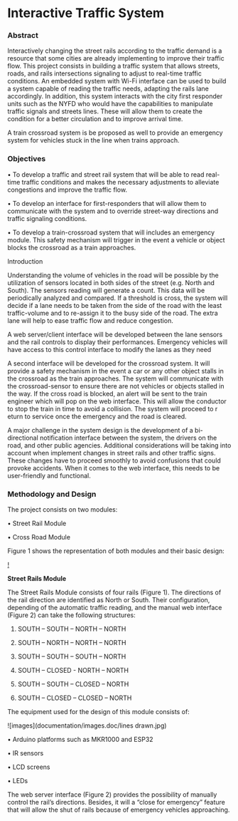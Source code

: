 # Interactive Traffic System

### Abstract

Interactively changing the street rails according to the traffic demand is a resource that some cities are already implementing to improve their traffic flow. This project consists
in building a traffic system that allows streets, roads, and rails intersections signaling to adjust to real-time traffic conditions. An embedded system with Wi-Fi interface can
be used to build a system capable of reading the traffic needs, adapting the rails lane accordingly. In addition, this system interacts with the city first responder units such 
as the NYFD who would have the capabilities to manipulate traffic signals and streets lines. These will allow them to create the condition for a better circulation and to improve 
arrival time.

A train crossroad system is be proposed as well to provide an emergency system for vehicles stuck in the line when trains approach. 

### Objectives

•	To develop a traffic and street rail system that will be able to read real-time traffic conditions and makes the necessary adjustments to alleviate congestions and improve the
traffic flow. 

•	To develop an interface for first-responders that will allow them to communicate with the system and to override street-way directions and traffic signaling conditions.

•	To develop a train-crossroad system that will includes an emergency module. This safety mechanism will trigger in the event a vehicle or object blocks the crossroad as a train 
approaches. 

Introduction

Understanding the volume of vehicles in the road will be possible by the utilization of sensors located in both sides of the street (e.g. North and South). The sensors reading
will generate a count. This data will be periodically analyzed and compared. If a threshold is cross, the system will decide if a lane needs to be taken from the side of the 
road with the least traffic-volume and to re-assign it to the busy side of the road. The extra lane will help to ease traffic flow and reduce congestion.

A web server/client interface will be developed between the lane sensors and the rail controls to display their performances. Emergency vehicles will have access to this control
interface to modify the lanes as they need

A second interface will be developed for the crossroad system. It will provide a safety mechanism in the event a car or any other object stalls in the crossroad as the train 
approaches. The system will communicate with the crossroad-sensor to ensure there are not vehicles or objects stalled in the way. If the cross road is blocked, an alert will 
be sent to the train engineer which will pop on the web interface. This will allow the conductor to stop the train in time to avoid a collision.  The system will proceed to r
eturn to service once the emergency and the road is cleared. 

A major challenge in the system design is the development of a bi-directional notification interface between the system, the drivers on the road, and other public agencies. 
Additional considerations will be taking into account when implement changes in street rails and other traffic signs. These changes have to proceed smoothly to avoid confusions 
that could provoke accidents. When it comes to the web interface, this needs to be user-friendly and functional.

### Methodology and Design 

 The project consists on two modules: 
 
•	Street Rail Module

•	Cross Road Module

Figure 1 shows the representation of both modules and their basic design:

[!](/documentation/images.docs/lines_drawn)

**Street Rails Module**

The Street Rails Module consists of four rails (Figure 1). The directions of the rail direction are identified as North or South. Their configuration, depending of the 
automatic traffic reading, and the manual web interface (Figure 2) can take the following structures:

1.	SOUTH – SOUTH – NORTH – NORTH

2.	SOUTH – NORTH – NORTH – NORTH

3.	SOUTH – SOUTH – SOUTH – NORTH

4.	SOUTH – CLOSED - NORTH – NORTH

5.	SOUTH – SOUTH – CLOSED – NORTH

6.	SOUTH – CLOSED – CLOSED – NORTH

The equipment used for the design of this module consists of:

![images](documentation/images.doc/lines drawn.jpg)

•	Arduino platforms such as MKR1000 and ESP32

•	IR sensors

•	LCD screens

•	LEDs

The web server interface (Figure 2) provides the possibility of manually control the rail’s directions. Besides, it will a “close for emergency” feature that will allow the 
shut of rails because of emergency vehicles approaching. 



